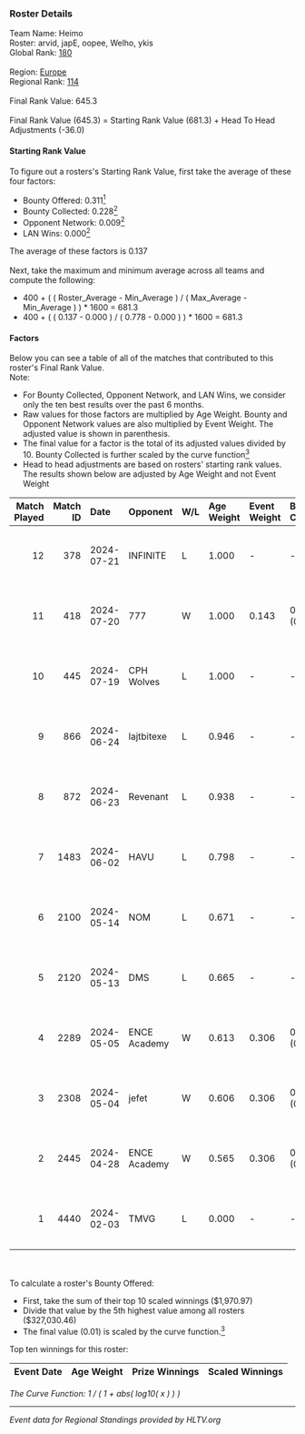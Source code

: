 ### Roster Details<br />
Team Name: Heimo<br />
Roster: arvid, japE, oopee, Welho, ykis<br />
Global Rank: [180](../standings_global.md)<br />
<br />
Region: [Europe]( ../standings_europe.md)<br />
Regional Rank: [114]( ../standings_europe.md)<br />
<br />
Final Rank Value:  645.3<br />
<br />
Final Rank Value (645.3) = Starting Rank Value (681.3) + Head To Head Adjustments (-36.0)<br />

#### Starting Rank Value<br />
To figure out a rosters's Starting Rank Value, first take the average of these four factors:<br />
- Bounty Offered: 0.311[<sup>1</sup>](#table2)
- Bounty Collected: 0.228[<sup>2</sup>](#table1)
- Opponent Network: 0.009[<sup>2</sup>](#table1)
- LAN Wins: 0.000[<sup>2</sup>](#table1)

The average of these factors is 0.137<br />
<br />
Next, take the maximum and minimum average across all teams and compute the following:<br />
- 400 + ( ( Roster_Average - Min_Average ) / ( Max_Average - Min_Average ) ) * 1600 = 681.3
- 400 + ( ( 0.137 - 0.000 ) / ( 0.778 - 0.000 ) ) * 1600 = 681.3


#### Factors<br />
Below you can see a table of all of the matches that contributed to this roster's Final Rank Value.<br />
Note:<br />

- For Bounty Collected, Opponent Network, and LAN Wins, we consider only the ten best results over the past 6 months.
- Raw values for those factors are multiplied by Age Weight. Bounty and Opponent Network values are also multiplied by Event Weight. The adjusted value is shown in parenthesis.
- The final value for a factor is the total of its adjusted values divided by 10. Bounty Collected is further scaled by the curve function[<sup>3</sup>](#curveFunction)
- Head to head adjustments are based on rosters' starting rank values. The results shown below are adjusted by Age Weight and not Event Weight
<span id="table1"></span><br />


| Match Played | Match ID | Date       | Opponent     | W/L | Age Weight | Event Weight | Bounty Collected | Opponent Network | LAN Wins  | H2H Adj. | Roster                             |
| -: | -: | :- | :- | :- | :- | :- | :- | :- | :- | -: | :- |
|           12 |      378 | 2024-07-21 | INFINITE     | L   | 1.000      | -            | -                | -                | -         |   -17.98 | arvid, japE, oopee, Welho, ykis    |
|           11 |      418 | 2024-07-20 | 777          | W   | 1.000      | 0.143        | 0.015 (0.002)    | 0.182 (0.026)    | 0 (0.000) |    16.89 | arvid, japE, oopee, Welho, ykis    |
|           10 |      445 | 2024-07-19 | CPH Wolves   | L   | 1.000      | -            | -                | -                | -         |    -7.58 | arvid, japE, oopee, Welho, ykis    |
|            9 |      866 | 2024-06-24 | lajtbitexe   | L   | 0.946      | -            | -                | -                | -         |   -12.96 | arvid, oopee, Sm1llee, Welho, ykis |
|            8 |      872 | 2024-06-23 | Revenant     | L   | 0.938      | -            | -                | -                | -         |    -9.14 | arvid, oopee, Sm1llee, Welho, ykis |
|            7 |     1483 | 2024-06-02 | HAVU         | L   | 0.798      | -            | -                | -                | -         |   -11.68 | arvid, japE, oopee, Welho, ykis    |
|            6 |     2100 | 2024-05-14 | NOM          | L   | 0.671      | -            | -                | -                | -         |   -14.76 | arvid, japE, oopee, Welho, ykis    |
|            5 |     2120 | 2024-05-13 | DMS          | L   | 0.665      | -            | -                | -                | -         |    -5.18 | arvid, japE, oopee, Welho, ykis    |
|            4 |     2289 | 2024-05-05 | ENCE Academy | W   | 0.613      | 0.306        | 0.005 (0.001)    | 0.155 (0.029)    | 0 (0.000) |    10.52 | arvid, japE, oopee, Welho, ykis    |
|            3 |     2308 | 2024-05-04 | jefet        | W   | 0.606      | 0.306        | 0.001 (0.000)    | 0.022 (0.004)    | 0 (0.000) |     5.55 | arvid, japE, oopee, Welho, ykis    |
|            2 |     2445 | 2024-04-28 | ENCE Academy | W   | 0.565      | 0.306        | 0.005 (0.001)    | 0.155 (0.027)    | 0 (0.000) |    10.38 | arvid, japE, oopee, Welho, ykis    |
|            1 |     4440 | 2024-02-03 | TMVG         | L   | 0.000      | -            | -                | -                | -         |    -0.01 | arvid, japE, oopee, ottob, Tumppis |

<br />
<span id="table2"></span><br />
To calculate a roster's Bounty Offered:<br />

- First, take the sum of their top 10 scaled winnings ($1,970.97)
- Divide that value by the 5th highest value among all rosters ($327,030.46)
- The final value (0.01) is scaled by the curve function.[<sup>3</sup>](#curveFunction)

Top ten winnings for this roster:<br />

| Event Date | Age Weight | Prize Winnings | Scaled Winnings |
| :- | -: | :- | :- |


<span id="curveFunction"></span>_The Curve Function: 1 / ( 1 + abs( log10( x ) ) )_<br />

---
_Event data for Regional Standings provided by HLTV.org_<br />
